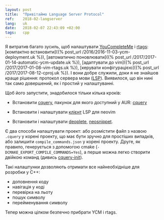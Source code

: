 ```yaml
---
layout: post
title:  "Привітаймо Language Server Protocol"
ref:    2018-02-langserver
lang:   uk
date:   2018-02-07 22:43:09 +02:00
tags:   cpp
---
```


Я витратив багато зусиль, щоб налаштувати
[YouCompleteMe](https://github.com/Valloric/YouCompleteMe) і
[rtags](https://github.com/Andersbakken/rtags):
[компактно встановити]({% post_url /2016/2016-11-03-ycm-deployment.uk %}),
[автоматично поновлювати]({% post_url /2017/2017-01-14-automatic-ycm-update.uk
%}), [адаптувати до vim]({% post_url /2017/2017-01-08-vim-rtags.uk %}),
[керувати конфігурацією]({% post_url
/2017/2017-08-12-cproj.uk %}). І вони добре служили, доки я не знайшов краще рішення:
протокол сервера мови ([LSP](https://langserver.org)). Виявилося, що він нині так
само довершений, як і простий у налаштуванні.

Щоб його запустити, знадобилося тільки кілька кроків:

* Встановити [cquery](https://github.com/cquery-project/cquery), пакунок для
якого доступний у AUR: [cquery](https://aur.archlinux.org/packages/cquery/)

* Встановити і налаштувати
[клієнт](https://github.com/autozimu/LanguageClient-neovim) LSP для neovim

* Встановити і налаштувати [deoplete](https://github.com/Shougo/deoplete.nvim),
[neosnippet](https://github.com/Shougo/neosnippet.vim).

Є два способи налаштувати проект: або розмістити файл з назвою `.cquery`
у корені проекту, що має бути зручно для простіших випадків, або залишити
`compile_commands.json` у корені проекту. Друге, як правило, генерується з
допомогою cmake (`-DCMAKE_EXPORT_COMPILE_COMMANDS=Yes`), а перше можна легко
створити двійкою команд (дивись
[cquery-init](https://github.com/sakhnik/dotfiles/blob/dae742f6b7b00649492876671cfd2eab3338e067/src/.bin/cquery-init)).

Такі налаштунки дозволяють отримати все найнеобхідніше для розробки у C++:

* доповнення коду
* навігація у коді
* перевірка на льоту
* пошук символу
* перейменування символу

Тепер можна цілком безпечно прибрати YCM і rtags.

<script src="https://asciinema.org/a/161583.js" id="asciicast-161583" async></script>
